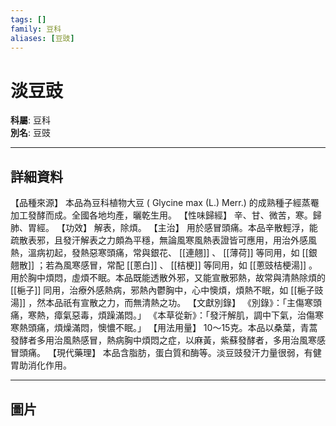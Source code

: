```yaml
---
tags: []
family: 豆科
aliases: [豆豉]
---
```


# 淡豆豉

**科屬**: 豆科  
**別名**: 豆豉  

---

## 詳細資料
【品種來源】
本品為豆科植物大豆 (
Glycine max
(L.) Merr.) 的成熟種子經蒸罨加工發酵而成。全國各地均產，曬乾生用。
【性味歸經】
辛、甘、微苦，寒。歸肺、胃經。
【功效】
解表，除煩。
【主治】
用於感冒頭痛。本品辛散輕浮，能疏散表邪，且發汗解表之力頗為平穩，無論風寒風熱表證皆可應用，用治外感風熱，溫病初起，發熱惡寒頭痛，常與銀花、 [[連翹]] 、 [[薄荷]] 等同用，如 [[銀翹散]] ；若為風寒感冒，常配 [[蔥白]] 、 [[桔梗]] 等同用，如 [[蔥豉桔梗湯]] 。
用於胸中煩悶，虛煩不眠。本品既能透散外邪，又能宣散邪熱，故常與清熱除煩的 [[梔子]] 同用，治療外感熱病，邪熱內鬱胸中，心中懊煩，煩熱不眠，如 [[梔子豉湯]] ，然本品祇有宣散之力，而無清熱之功。
【文獻別錄】
《別錄》：「主傷寒頭痛，寒熱，瘴氣惡毒，煩躁滿悶。」
《本草從新》：「發汗解肌，調中下氣，治傷寒寒熱頭痛，煩燥滿悶，懊憹不眠。」
【用法用量】
10～15克。本品以桑葉，青蒿發酵者多用治風熱感冒，熱病胸中煩悶之症，以麻黃，紫蘇發酵者，多用治風寒感冒頭痛。
【現代藥理】
本品含脂肪，蛋白質和酶等。淡豆豉發汗力量很弱，有健胃助消化作用。

---

## 圖片
